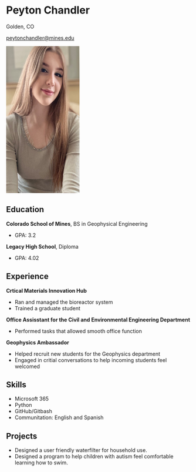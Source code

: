 # **Peyton Chandler**

Golden, CO

peytonchandler@mines.edu

<img src= designprofilepic.jpg width="200" height="400">


## **Education**
**Colorado School of Mines**, BS in Geophysical Engineering

- GPA: 3.2 

**Legacy High School**, Diploma

- GPA: 4.02

## **Experience**
**Crtical Materials Innovation Hub**
- Ran and managed the bioreactor system
- Trained a graduate student

**Office Assisstant for the Civil and Environmental Engineering Department**
- Performed tasks that allowed smooth office function

**Geophysics Ambassador**
- Helped recruit new students for the Geophysics department
- Engaged in critial conversations to help incoming students feel welcomed

## **Skills**
- Microsoft 365
- Python
- GitHub/Gitbash
- Communitation: English and Spanish

## **Projects**
- Designed a user friendly waterfilter for household use.
- Designed a program to help children with autism feel comfortable learning how to swim.

